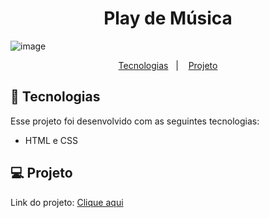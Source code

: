 <h1 align="center"> Play de Música </h1>

![image](https://github.com/user-attachments/assets/39f4e17c-8d08-4dde-9ec4-70eaebb3a86f)



<p align="center">
  <a href="#-tecnologias">Tecnologias</a>&nbsp;&nbsp;&nbsp;|&nbsp;&nbsp;&nbsp;
  <a href="#-projeto">Projeto</a>

<br>

## 🚀 Tecnologias

Esse projeto foi desenvolvido com as seguintes tecnologias:

- HTML e CSS

## 💻 Projeto

<p>Link do projeto: <a href="https://moisesbarsoti.github.io/PlayerOfMusic/">Clique aqui</a><p>
